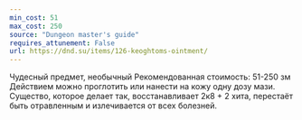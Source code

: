 ```yaml
---
min_cost: 51
max_cost: 250
source: "Dungeon master's guide"
requires_attunement: False
url: https://dnd.su/items/126-keoghtoms-ointment/
---
```


Чудесный предмет, необычный
Рекомендованная стоимость: 51-250 зм
Действием можно проглотить или нанести на кожу одну дозу мази. Существо, которое делает так, восстанавливает 2к8 + 2 хита, перестаёт быть отравленным и излечивается от всех болезней.